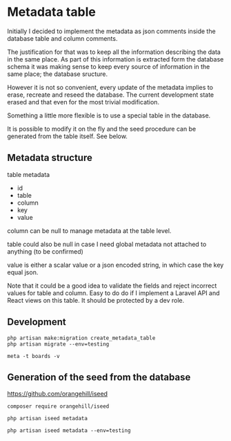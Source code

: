 # Metadata table

Initially I decided to implement the metadata as json comments inside the database table and column comments.

The justification for that was to keep all the information describing the data in the same place. As part of this information is extracted form the database schema it was making sense to keep every source of information in the same place; the database sructure.

However it is not so convenient, every update of the metadata implies to erase, recreate and reseed the database. The current development state erased and that even for the most trivial modification.

Something a little more flexible is to use a special table in the database.

It is possible to modify it on the fly and the seed procedure can be generated from the table itself. See below.


## Metadata structure

table metadata
* id
* table
* column
* key
* value

column can be null to manage metadata at the table level.

table could also be null in case I need global metadata not attached to anything (to be confirmed)

value is either a scalar value or a json encoded string, in which case the key equal json.

Note that it could be a good idea to validate the fields and 
reject incorrect values for table and column. Easy to do do if I implement a Laravel API and React views on this table. It should be protected by a dev role.

## Development

    php artisan make:migration create_metadata_table
    php artisan migrate --env=testing

    meta -t boards -v



## Generation of the seed from the database

https://github.com/orangehill/iseed

    composer require orangehill/iseed

    php artisan iseed metadata

    php artisan iseed metadata --env=testing


